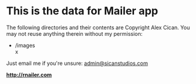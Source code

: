 <h1>This is the data for Mailer app</h1>

<p>The following directories and their contents are Copyright Alex Cican. You may not reuse anything therein without my permission:</p>

<ul>
<li>/images</li>x
</ul>

<p>Just email me if you're unsure: <a href="mailto:admin@sicanstudios.com">admin@sicanstudios.com</a></p>
<p><strong><a href="http://rnailer.com">http://rnailer.com</a></p></strong>